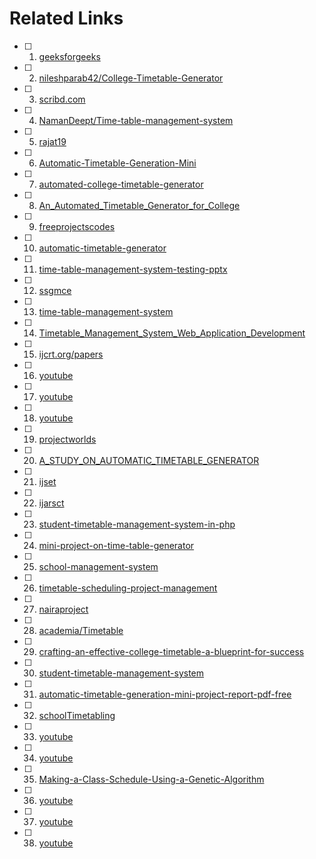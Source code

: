 # Related Links

- [ ] 1. [geeksforgeeks](https://www.geeksforgeeks.org/timetable-generating-system-uml-diagram/)
- [ ] 2. [nileshparab42/College-Timetable-Generator](https://github.com/nileshparab42/College-Timetable-Generator)
- [ ] 3. [scribd.com](https://www.scribd.com/document/436226179/Time-Table-Managment-docx)
- [ ] 4. [NamanDeept/Time-table-management-system](https://github.com/NamanDeept/Time-table-management-system)
- [ ] 5. [rajat19](https://rajat19.github.io/TimeTable/)
- [ ] 6. [Automatic-Timetable-Generation-Mini](https://www.scribd.com/document/408248380/229488730-Automatic-Timetable-Generation-Mini-Project-Report-converted-docx)
- [ ] 7. [automated-college-timetable-generator](https://www.studocu.com/in/document/bharathidasan-university/msc-biology/automated-college-timetable-generator/57198237)
- [ ] 8. [An_Automated_Timetable_Generator_for_College](https://www.researchgate.net/publication/381887319_An_Automated_Timetable_Generator_for_College)
- [ ] 9. [freeprojectscodes](https://freeprojectscodes.com/student-timetable-generator-in-php/)
- [ ] 10. [automatic-timetable-generator](https://www.ijraset.com/best-journal/automatic-timetable-generator)
- [ ] 11. [time-table-management-system-testing-pptx](https://www.slideshare.net/slideshow/time-table-management-system-testing-pptx/269648123)
- [ ] 12. [ssgmce](https://www.ssgmce.ac.in/uploads/UG_Projects/cse/202324/Project%20Report%20Gr.%20No.%2007_2023-24.pdf)
- [ ] 13. [time-table-management-system](https://www.slideshare.net/slideshow/time-table-management-system-116501736/116501736)
- [ ] 14. [Timetable_Management_System_Web_Application_Development](https://www.academia.edu/44361537/Timetable_Management_System_Web_Application_Development)
- [ ] 15. [ijcrt.org/papers](https://ijcrt.org/papers/IJCRT_184440.pdf)
- [ ] 16. [youtube](https://youtu.be/aMz2gP2Z4Qw?si=D_ynRMuSJaAqax2J)
- [ ] 17. [youtube](https://youtu.be/XIYdVPKQpiQ?si=vL76rxwKKt2EWYnZ)
- [ ] 18. [youtube](https://youtu.be/aMz2gP2Z4Qw?si=PhPu_wxcuiv-xrNn)
- [ ] 19. [projectworlds](https://projectworlds.in/online-time-table-generator-php-mysql/)
- [ ] 20. [A_STUDY_ON_AUTOMATIC_TIMETABLE_GENERATOR](https://www.researchgate.net/publication/326265336_A_STUDY_ON_AUTOMATIC_TIMETABLE_GENERATOR)
- [ ] 21. [ijset](https://www.ijset.in/wp-content/uploads/IJSET_V9_issue1_141.pdf)
- [ ] 22. [ijarsct](https://ijarsct.co.in/Paper9370.pdf)
- [ ] 23. [student-timetable-management-system-in-php](https://code-projects.org/student-timetable-management-system-in-php-with-source-code/)
- [ ] 24. [mini-project-on-time-table-generator](https://1000projects.org/mini-project-on-time-table-generator.html)
- [ ] 25. [school-management-system](https://camudigitalcampus.com/school-management-system/everything-you-need-to-know-about-time-table-management)
- [ ] 26. [timetable-scheduling-project-management](https://ivypanda.com/essays/timetable-scheduling-project-management/)
- [ ] 27. [nairaproject](https://nairaproject.com/projects/2293.html)
- [ ] 28. [academia/Timetable](https://www.academia.edu/38987635/Timetable)
- [ ] 29. [crafting-an-effective-college-timetable-a-blueprint-for-success](https://blog.geetauniversity.edu.in/crafting-an-effective-college-timetable-a-blueprint-for-success/)
- [ ] 30. [student-timetable-management-system](https://www.sourcecodester.com/php/12832/student-timetable-management-system.html)
- [ ] 31. [automatic-timetable-generation-mini-project-report-pdf-free](https://pdfcoffee.com/automatic-timetable-generation-mini-project-report-pdf-free.html)
- [ ] 32. [schoolTimetabling](https://www.optaplanner.org/learn/useCases/schoolTimetabling.html)
- [ ] 33. [youtube](https://youtu.be/asstH5H223Y?si=19ta8SvZdn_Vv085)
- [ ] 34. [youtube](https://youtu.be/Jc-9LtB-EUc?si=KxeWimFoSCEk0DqR)
- [ ] 35. [Making-a-Class-Schedule-Using-a-Genetic-Algorithm](https://www.codeproject.com/Articles/23111/Making-a-Class-Schedule-Using-a-Genetic-Algorithm)
- [ ] 36. [youtube](https://youtu.be/8NrNX_jCkjw?si=feec5NRP2oHMI61u)
- [ ] 37. [youtube](https://youtu.be/H5f-MIZPPd8?si=vuGAdHxx8zMRC5f5)
- [ ] 38. [youtube](https://youtu.be/cwDP9m3XeLs?si=vRRzrSs5P9bn8VaZ)
